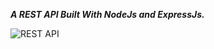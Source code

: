 ***A REST API Built With NodeJs and ExpressJs.***

![REST API](https://i.ibb.co/7GWCCbp/Screenshot-2020-07-12-at-08-30-32.png)
